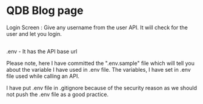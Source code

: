 # QDB Blog page

Login Screen : Give any username from the user API. It will check for the user and let you login.

##
.env - It has the API base url

Please note, here I have committed the ".env.sample" file which will tell you about the variable I have used in .env file. The variables, I have set in .env file used while calling an API.

I have put .env file in .gitignore because of the security reason as we should not push the .env file as a good practice.
